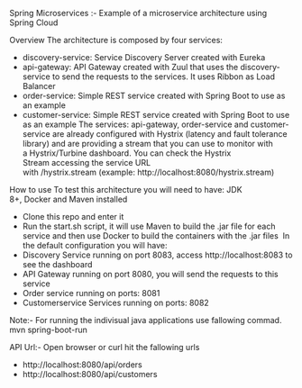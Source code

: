 Spring Microservices :-
Example of a microservice architecture using Spring Cloud

Overview
The architecture is composed by four services:
* discovery-service: Service Discovery Server created with Eureka
* api-gateway: API Gateway created with Zuul that uses the discovery-service to send the requests to the services. It uses Ribbon as Load Balancer
* order-service: Simple REST service created with Spring Boot to use as an example
* customer-service: Simple REST service created with Spring Boot to use as an example
The services: api-gateway, order-service and customer-service are already configured with Hystrix (latency and fault tolerance library) and are providing a stream that you can use to monitor with a Hystrix/Turbine dashboard. You can check the Hystrix Stream accessing the service URL with /hystrix.stream (example: http://localhost:8080/hystrix.stream)

How to use
To test this architecture you will need to have: JDK 8+, Docker and Maven installed
* Clone this repo and enter it 
* Run the start.sh script, it will use Maven to build the .jar file for each service and then use Docker to build the containers with the .jar files 
In the default configuration you will have:
* Discovery Service running on port 8083, access http://localhost:8083 to see the dashboard
* API Gateway running on port 8080, you will send the requests to this service
* Order service running on ports: 8081 
* Customerservice Services running on ports: 8082

Note:- For running the indivisual java applications use fallowing commad.
  mvn spring-boot-run

API Url:-
Open browser or curl hit the fallowing urls 
* http://localhost:8080/api/orders
* http://localhost:8080/api/customers
